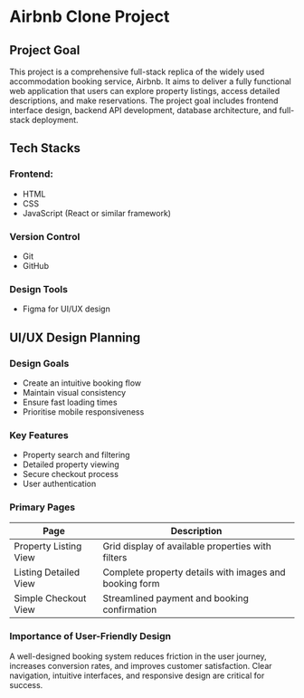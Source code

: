 # Airbnb Clone Project
## Project Goal
This project is a comprehensive full-stack replica of the widely used accommodation booking service, Airbnb. It aims to deliver a fully functional web application that users can explore property listings, access detailed descriptions, and make reservations. The project goal includes frontend interface design, backend API development, database architecture, and full-stack deployment.
## Tech Stacks
### Frontend: 
- HTML
- CSS
- JavaScript (React or similar framework)
### Version Control 
- Git
- GitHub
### Design Tools
- Figma for UI/UX design


## UI/UX Design Planning
### Design Goals

- Create an intuitive booking flow  
- Maintain visual consistency  
- Ensure fast loading times  
- Prioritise mobile responsiveness  

### Key Features

- Property search and filtering  
- Detailed property viewing  
- Secure checkout process  
- User authentication  

### Primary Pages

| Page                  | Description                                                         |
|-----------------------|---------------------------------------------------------------------|
| Property Listing View | Grid display of available properties with filters                   |
| Listing Detailed View | Complete property details with images and booking form              |
| Simple Checkout View  | Streamlined payment and booking confirmation                        |

### Importance of User-Friendly Design

A well-designed booking system reduces friction in the user journey, increases conversion rates, and improves customer satisfaction. Clear navigation, intuitive interfaces, and responsive design are critical for success.
